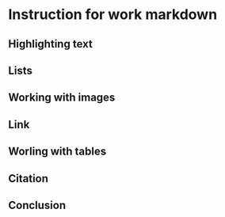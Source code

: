 # Instruction for work markdown

## Highlighting text

## Lists

## Working with images

## Link

## Worling with tables

## Citation

## Conclusion
